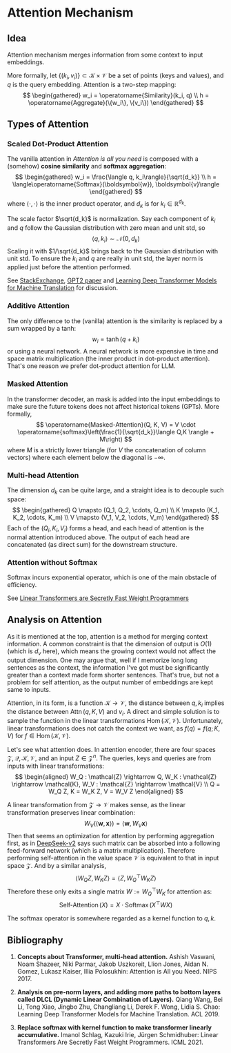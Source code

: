 # Attention Mechanism

## Idea

Attention mechanism merges information from some context to input embeddings.

More formally, let $\{(k_i, v_i)\} \subset \mathcal{K}\times\mathcal{V}$ be a set of points (keys and values), and $q$ is the query embedding. Attention is a two-step mapping:
$$
\begin{gathered}
    w_i = \operatorname{Similarity}(k_i, q) \\
    h = \operatorname{Aggregate}(\{w_i\}, \{v_i\})
\end{gathered}
$$


## Types of Attention

### Scaled Dot-Product Attention

The vanilla attention in *Attention is all you need* is composed with a (somehow) **cosine similarity** and **softmax aggregation**:
$$
\begin{gathered}
    w_i = \frac{\langle q, k_i\rangle}{\sqrt{d_k}} \\
    h = \langle\operatorname{Softmax}(\boldsymbol{w}), \boldsymbol{v}\rangle
\end{gathered}
$$
where $\langle \cdot,\cdot\rangle$ is the inner product operator, and $d_k$ is for $k_i \in \mathbb{R}^{d_k}$.

The scale factor $\sqrt{d_k}$ is normalization. Say each component of $k_i$ and $q$ follow the Gaussian distribution with zero mean and unit std, so 
$$\langle q, k_i\rangle \sim \mathcal{N}(0, d_k)$$
Scaling it with $1/\sqrt{d_k}$ brings back to the Gaussian distribution with unit std. To ensure the $k_i$ and $q$ are really in unit std, the layer norm is applied just before the attention performed. 

See [StackExchange](https://ai.stackexchange.com/questions/41861/why-use-a-square-root-in-the-scaled-dot-product), [GPT2 paper](https://cdn.openai.com/better-language-models/language_models_are_unsupervised_multitask_learners.pdf) and [Learning Deep Transformer Models for Machine Translation](https://arxiv.org/pdf/1906.01787) for discussion.

### Additive Attention

The only difference to the (vanilla) attention is the similarity is replaced by a sum wrapped by a tanh:
$$ w_i = \tanh (q + k_i) $$
or using a neural network. A neural network is more expensive in time and space matrix multiplication (the inner product in dot-product attention). That's one reason we prefer dot-product attention for LLM.

### Masked Attention

In the transformer decoder, an mask is added into the input embeddings to make sure the future tokens does not affect historical tokens (GPTs). More formally,
$$ \operatorname{Masked-Attention}(Q, K, V) = V \cdot \operatorname{softmax}\left(\frac{1}{\sqrt{d_k}}\langle Q,K \rangle + M\right) $$
where $M$ is a strictly lower triangle (for $V$ the concatenation of column vectors) where each element below the diagonal is $-\infty$.

### Multi-head Attention

The dimension $d_k$ can be quite large, and a straight idea is to decouple such space:
$$ 
\begin{gathered}
Q \mapsto (Q_1, Q_2, \cdots, Q_m)  \\
K \mapsto (K_1, K_2, \cdots, K_m)  \\
V \mapsto (V_1, V_2, \cdots, V_m)
\end{gathered}
$$
Each of the $(Q_i, K_i, V_i)$ forms a head, and each head of attention is the normal attention introduced above. The output of each head are concatenated (as direct sum) for the downstream structure.

### Attention without Softmax

Softmax incurs exponential operator, which is one of the main obstacle of efficiency. 

See [Linear Transformers are Secretly Fast Weight Programmers](https://arxiv.org/pdf/2102.11174)

## Analysis on Attention

As it is mentioned at the top, attention is a method for merging context information. A common constraint is that the dimension of output is $O(1)$ (which is $d_v$ here), which means the growing context would not affect the output dimension. One may argue that, well if I memorize long long sentences as the context, the information I've got must be significantly greater than a context made form shorter sentences. That's true, but not a problem for self attention, as the output number of embeddings are kept same to inputs. 

Attention, in its form, is a function $\mathcal{K} \rightarrow \mathcal{V}$, the distance between $q, k_i$ implies the distance between $\operatorname{Attn}(q, K, V)$ and $v_i$. A direct and simple solution is to sample the function in the linear transformations $\operatorname{Hom}(\mathcal{K}, \mathcal{V})$. Unfortunately, linear transformations does not catch the context we want, as $f(q) = f(q; K, V)$ for $f \in \operatorname{Hom}(\mathcal{K}, \mathcal{V})$. 

Let's see what attention does. In attention encoder, there are four spaces $\mathcal{Z}, \mathcal{Q}, \mathcal{K}, \mathcal{V}$, and an input $Z \in \mathcal{Z}^n$. The queries, keys and queries are from inputs with linear transformations:
$$ 
\begin{aligned}
W_Q : \mathcal{Z} \rightarrow Q, W_K : \mathcal{Z} \rightarrow \mathcal{K}, W_V : \mathcal{Z} \rightarrow \mathcal{V} \\
Q = W_Q Z, K = W_K Z, V = W_V Z 
\end{aligned}
$$

A linear transformation from $\mathcal{Z} \rightarrow \mathcal{V}$ makes sense, as the linear transformation preserves linear combination:
$$ W_V (\langle \boldsymbol{w}, \boldsymbol{x} \rangle) = \langle \boldsymbol{w}, W_V \boldsymbol{x} \rangle $$
Then that seems an optimization for attention by performing aggregation first, as in [DeepSeek-v2](https://arxiv.org/pdf/2405.04434) says such matrix can be absorbed into a following feed-forward network (which is a matrix multiplication). Therefore performing self-attention in the value space $\mathcal{V}$ is equivalent to that in input space $\mathcal{Z}$. And by a similar analysis, 
$$ \langle W_Q Z, W_K Z \rangle = \langle Z, W_Q^\top W_K Z \rangle $$ 
Therefore these only exits a single matrix $W := W_Q^\top W_K$ for attention as:
$$ \operatorname{Self-Attention}(X) = X \cdot \operatorname{Softmax}(X^\top W X)$$

The softmax operator is somewhere regarded as a kernel function to $q, k$. 

## Bibliography

1. **Concepts about Transformer, multi-head attention.** Ashish Vaswani, Noam Shazeer, Niki Parmar, Jakob Uszkoreit, Llion Jones, Aidan N. Gomez, Lukasz Kaiser, Illia Polosukhin:
Attention is All you Need. NIPS 2017.

2. **Analysis on pre-norm layers, and adding more paths to bottom layers called DLCL (Dynamic Linear Combination of Layers).** Qiang Wang, Bei Li, Tong Xiao, Jingbo Zhu, Changliang Li, Derek F. Wong, Lidia S. Chao: Learning Deep Transformer Models for Machine Translation. ACL 2019.

3. **Replace softmax with kernel function to make transformer linearly accumulative.** Imanol Schlag, Kazuki Irie, Jürgen Schmidhuber: Linear Transformers Are Secretly Fast Weight Programmers. ICML 2021.